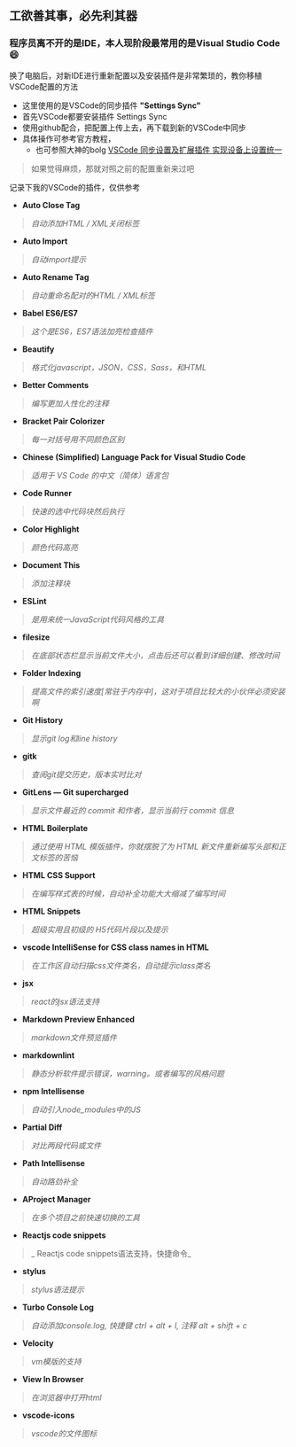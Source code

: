 ## 工欲善其事，必先利其器  

### 程序员离不开的是IDE，本人现阶段最常用的是Visual Studio Code  :smile:   

换了电脑后，对新IDE进行重新配置以及安装插件是非常繁琐的，教你移植VSCode配置的方法
+ 这里使用的是VSCode的同步插件 **"Settings Sync"** 
+ 首先VSCode都要安装插件 Settings Sync
+ 使用github配合，把配置上传上去，再下载到新的VSCode中同步
+ 具体操作可参考官方教程，
  + 也可参照大神的bolg [VSCode 同步设置及扩展插件 实现设备上设置统一](https://www.cnblogs.com/kenz520/p/7416836.html)
> 如果觉得麻烦，那就对照之前的配置重新来过吧  

记录下我的VSCode的插件，仅供参考  


- **Auto Close Tag**      
> _自动添加HTML / XML关闭标签_
- **Auto Import**  
> _自动import提示_
- **Auto Rename Tag**   
> _自动重命名配对的HTML / XML标签_
- **Babel ES6/ES7**   
> _这个是ES6，ES7语法加亮检查插件_
- **Beautify**  
> _格式化javascript，JSON，CSS，Sass，和HTML_
- **Better Comments**  
> _编写更加人性化的注释_
- **Bracket Pair Colorizer** 
> _每一对括号用不同颜色区别_
- **Chinese (Simplified) Language Pack for Visual Studio Code**  
> _适用于 VS Code 的中文（简体）语言包_
- **Code Runner**   
> _快速的选中代码块然后执行_
- **Color Highlight**  
> _颜色代码高亮_
- **Document This** 
> _添加注释块_
- **ESLint**  
> _是用来统一JavaScript代码风格的工具_
- **filesize** 
> _在底部状态栏显示当前文件大小，点击后还可以看到详细创建、修改时间_
- **Folder Indexing**   
> _提高文件的索引速度[常驻于内存中]，这对于项目比较大的小伙伴必须安装啊_
- **Git History**   
> _显示git log和line history_
- **gitk** 
> _查阅git提交历史，版本实时比对_
- **GitLens — Git supercharged**       
> _显示文件最近的 commit 和作者，显示当前行 commit 信息_	
- **HTML Boilerplate**   
> _通过使用 HTML 模版插件，你就摆脱了为 HTML 新文件重新编写头部和正文标签的苦恼_
- **HTML CSS Support**  
> _在编写样式表的时候，自动补全功能大大缩减了编写时间_
- **HTML Snippets**    
> _超级实用且初级的 H5代码片段以及提示_
- **vscode IntelliSense for CSS class names in HTML**   
> _在工作区自动扫描css文件类名，自动提示class类名_
- **jsx**    
> _react的jsx语法支持_
- **Markdown Preview Enhanced**  
> _markdown文件预览插件_
- **markdownlint**   
> _静态分析软件提示错误，warning。或者编写的风格问题_
- **npm Intellisense**  
> _自动引入node_modules中的JS_
- **Partial Diff**	  
> _对比两段代码或文件_
- **Path Intellisense** 
> _自动路劲补全_
- **AProject Manager**   
> _在多个项目之前快速切换的工具_
- **Reactjs code snippets**  
> _ Reactjs code snippets语法支持，快捷命令_
- **stylus**  
> _stylus语法提示_
- **Turbo Console Log**   
> _自动添加console.log, 快捷键 ctrl + alt + l, 注释 alt + shift + c_
- **Velocity**   
> _vm模版的支持_
- **View In Browser**  
> _在浏览器中打开html_
- **vscode-icons**   
> _vscode的文件图标_
